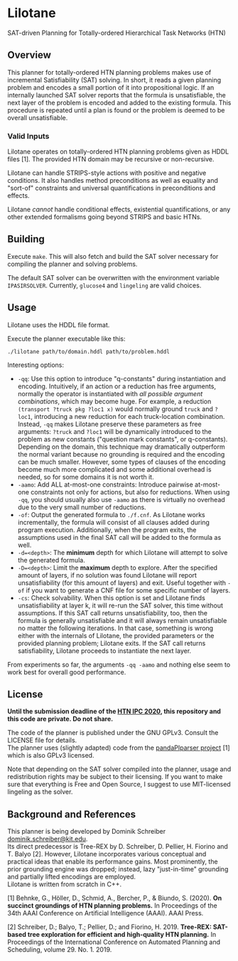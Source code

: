 # Lilotane
SAT-driven Planning for Totally-ordered Hierarchical Task Networks (HTN)

## Overview

This planner for totally-ordered HTN planning problems makes use of incremental Satisfiability (SAT) solving. 
In short, it reads a given planning problem and encodes a small portion of it into propositional logic.
If an internally launched SAT solver reports that the formula is unsatisfiable, the next layer of the problem is encoded and added to the existing formula.
This procedure is repeated until a plan is found or the problem is deemed to be overall unsatisfiable.

### Valid Inputs

Lilotane operates on totally-ordered HTN planning problems given as HDDL files [1]. The provided HTN domain may be recursive or non-recursive.

Lilotane can handle STRIPS-style actions with positive and negative conditions. It also handles method preconditions as well as equality and "sort-of" constraints and universal quantifications in preconditions and effects.

Lilotane _cannot_ handle conditional effects, existential quantifications, or any other extended formalisms going beyond STRIPS and basic HTNs.

## Building

Execute `make`. This will also fetch and build the SAT solver necessary for compiling the planner and solving problems.

The default SAT solver can be overwritten with the environment variable `IPASIRSOLVER`. Currently, `glucose4` and `lingeling` are valid choices.

## Usage

Lilotane uses the HDDL file format.

Execute the planner executable like this:
```
./lilotane path/to/domain.hddl path/to/problem.hddl
```

Interesting options:

* `-qq`: Use this option to introduce "q-constants" during instantiation and encoding. 
Intuitively, if an action or a reduction has free arguments, normally the operator is instantiated with _all possible argument combinations_, which may become huge. For example, a reduction `(transport ?truck pkg ?loc1 x)` would normally ground `truck` and `?loc1`, introducing a new reduction for each truck-location combination. 
Instead, `-qq` makes Lilotane preserve these parameters as free arguments: `?truck` and `?loc1` will be dynamically introduced to the problem as new constants ("question mark constants", or q-constants). Depending on the domain, this technique may dramatically outperform the normal variant because no grounding is required and the encoding can be much smaller. However, some types of clauses of the encoding become much more complicated and some additional overhead is needed, so for some domains it is not worth it.
* `-aamo`: Add ALL at-most-one constraints: Introduce pairwise at-most-one constraints not only for actions, but also for reductions. When using `-qq`, you should usually also use `-aamo` as there is virtually no overhead due to the very small number of reductions.
* `-of`: Output the generated formula to `./f.cnf`. As Lilotane works incrementally, the formula will consist of all clauses added during program execution. Additionally, when the program exits, the assumptions used in the final SAT call will be added to the formula as well.
* `-d=<depth>`: The **minimum** depth for which Lilotane will attempt to solve the generated formula. 
* `-D=<depth>`: Limit the **maximum** depth to explore. After the specified amount of layers, if no solution was found Lilotane will report unsatisfiability (for this amount of layers) and exit. Useful together with `-of` if you want to generate a CNF file for some specific number of layers.
* `-cs`: Check solvability. When this option is set and Lilotane finds unsatisfiability at layer k, it will re-run the SAT solver, this time without assumptions. If this SAT call returns unsatisfiability, too, then the formula is generally unsatisfiable and it will always remain unsatisfiable no matter the following iterations. In that case, something is wrong either with the internals of Lilotane, the provided parameters or the provided planning problem; Lilotane exits. If the SAT call returns satisfiability, Lilotane proceeds to instantiate the next layer.

From experiments so far, the arguments `-qq -aamo` and nothing else seem to work best for overall good performance. 

## License

**Until the submission deadline of the [HTN IPC 2020](http://gki.informatik.uni-freiburg.de/competition.html), this repository and this code are private. Do not share.**

The code of the planner is published under the GNU GPLv3. Consult the LICENSE file for details.  
The planner uses (slightly adapted) code from the [pandaPIparser project](https://github.com/panda-planner-dev/pandaPIparser) [1] which is also GPLv3 licensed.

Note that depending on the SAT solver compiled into the planner, usage and redistribution rights may be subject to their licensing.
If you want to make sure that everything is Free and Open Source, I suggest to use MIT-licensed lingeling as the solver.

## Background and References

This planner is being developed by Dominik Schreiber <dominik.schreiber@kit.edu>.  
Its direct predecessor is Tree-REX by D. Schreiber, D. Pellier, H. Fiorino and T. Balyo [2]. 
However, Lilotane incorporates various conceptual and practical ideas that enable its performance gains. Most prominently, the prior grounding engine was dropped; instead, lazy "just-in-time" grounding and partially lifted encodings are employed.  
Lilotane is written from scratch in C++.

[1] Behnke, G., Höller, D., Schmid, A., Bercher, P., & Biundo, S. (2020). **On succinct groundings of HTN planning problems.** In Proceedings of the 34th AAAI Conference on Artificial Intelligence (AAAI). AAAI Press.

[2] Schreiber, D.; Balyo, T.; Pellier, D.; and Fiorino, H. 2019. 
**Tree-REX: SAT-based tree exploration for efficient and high-quality HTN planning.** 
In Proceedings of the International Conference on Automated Planning and Scheduling, volume 29. No. 1. 2019.
